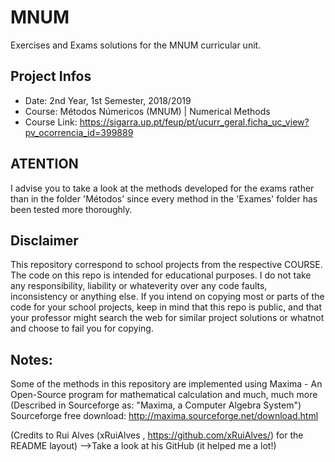 # MNUM
Exercises and Exams solutions for the MNUM curricular unit.

## Project Infos
* Date: 2nd Year, 1st Semester, 2018/2019
* Course: Métodos Númericos (MNUM) | Numerical Methods
* Course Link: https://sigarra.up.pt/feup/pt/ucurr_geral.ficha_uc_view?pv_ocorrencia_id=399889

## ATENTION
I advise you to take a look at the methods developed for the exams rather than in the folder 'Métodos' since every method in the 'Exames' folder has been tested more thoroughly.

## Disclaimer
This repository correspond to school projects from the respective COURSE. The code on this repo is intended for educational purposes. I do not take any responsibility, liability or whateverity over any code faults, inconsistency or anything else. If you intend on copying most or parts of the code for your school projects, keep in mind that this repo is public, and that your professor might search the web for similar project solutions or whatnot and choose to fail you for copying.

## Notes:
Some of the methods in this repository are implemented using Maxima - An Open-Source program for mathematical calculation and much, much more (Described in Sourceforge as: "Maxima, a Computer Algebra System") Sourceforge free download: http://maxima.sourceforge.net/download.html 

(Credits to Rui Alves (xRuiAlves , https://github.com/xRuiAlves/) for the README layout) -->Take a look at his GitHub (it helped me a lot!)
